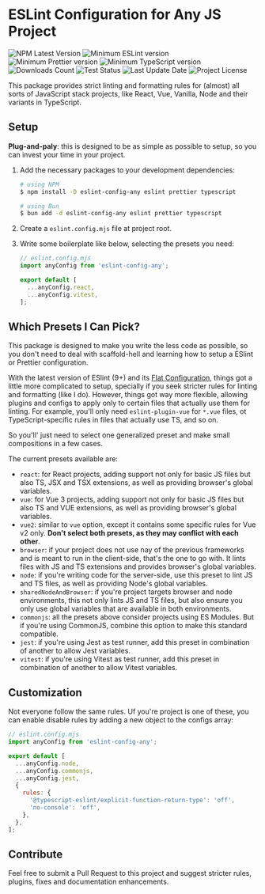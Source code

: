 # ESLint Configuration for Any JS Project

![NPM Latest Version](https://img.shields.io/npm/v/eslint-config-any)
![Minimum ESLint version](https://img.shields.io/npm/dependency-version/eslint-config-any/peer/eslint)
![Minimum Prettier version](https://img.shields.io/npm/dependency-version/eslint-config-any/peer/prettier)
![Minimum TypeScript version](https://img.shields.io/npm/dependency-version/eslint-config-any/peer/typescript)
![Downloads Count](https://img.shields.io/npm/dm/eslint-config-any.svg)
![Test Status](https://img.shields.io/github/actions/workflow/status/juliolmuller/eslint-config-any/publish.yml?label=ci/cd)
![Last Update Date](https://img.shields.io/github/last-commit/juliolmuller/eslint-config-any)
![Project License](https://img.shields.io/github/license/juliolmuller/eslint-config-any)

This package provides strict linting and formatting rules for (almost) all sorts of JavaScript stack projects, like React, Vue, Vanilla, Node and their variants in TypeScript.

## Setup

**Plug-and-paly**: this is designed to be as simple as possible to setup, so you can invest your time in your project.

1. Add the necessary packages to your development dependencies:

   ```bash
   # using NPM
   $ npm install -D eslint-config-any eslint prettier typescript

   # using Bun
   $ bun add -d eslint-config-any eslint prettier typescript
   ```

2. Create a `eslint.config.mjs` file at project root.
3. Write some boilerplate like below, selecting the presets you need:

   ```js
   // eslint.config.mjs
   import anyConfig from 'eslint-config-any';

   export default [
     ...anyConfig.react,
     ...anyConfig.vitest,
   ];
   ```

## Which Presets I Can Pick?

This package is designed to make you write the less code as possible, so you don't need to deal with scaffold-hell and learning how to setup a ESlint or Prettier configuration.

With the latest version of ESlint (9+) and its [Flat Configuration](https://eslint.org/blog/2022/08/new-config-system-part-1/), things got a little more complicated to setup, specially if you seek stricter rules for linting and formatting (like I do). However, things got way more flexible, allowing plugins and configs to apply only to certain files that actually use them for linting. For example, you'll only need `eslint-plugin-vue` for `*.vue` files, ot TypeScript-specific rules in files that actually use TS, and so on.

So you'll' just need to select one generalized preset and make small compositions in a few cases.

The current presets available are:

- `react`: for React projects, adding support not only for basic JS files but also TS, JSX and TSX extensions, as well as providing browser's global variables.
- `vue`: for Vue 3 projects, adding support not only for basic JS files but also TS and VUE extensions, as well as providing browser's global variables.
- `vue2`: similar to `vue` option, except it contains some specific rules for Vue v2 only. **Don't select both presets, as they may conflict with each other**.
- `browser`: if your project does not use nay of the previous frameworks and is meant to run in the client-side, that's the one to go with. It lints files with JS and TS extensions and provides browser's global variables.
- `node`: if you're writing code for the server-side, use this preset to lint JS and TS files, as well as providing Node's global variables.
- `sharedNodeAndBrowser`: if you're project targets browser and node environments, this not only lints JS and TS files, but also ensure you only use global variables that are available in both environments.
- `commonjs`: all the presets above consider projects using ES Modules. But if you're using CommonJS, combine this option to make this standard compatible.
- `jest`: if you're using Jest as test runner, add this preset in combination of another to allow Jest variables.
- `vitest`: if you're using Vitest as test runner, add this preset in combination of another to allow Vitest variables.

## Customization

Not everyone follow the same rules. Uf you're project is one of these, you can enable disable rules by adding a new object to the configs array:

```js
// eslint.config.mjs
import anyConfig from 'eslint-config-any';

export default [
  ...anyConfig.node,
  ...anyConfig.commonjs,
  ...anyConfig.jest,
  {
    rules: {
      '@typescript-eslint/explicit-function-return-type': 'off',
      'no-console': 'off',
    },
  },
];
```

## Contribute

Feel free to submit a Pull Request to this project and suggest stricter rules, plugins, fixes and documentation enhancements.
